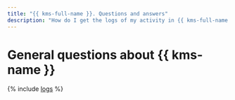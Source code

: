 ```yaml
---
title: "{{ kms-full-name }}. Questions and answers"
description: "How do I get the logs of my activity in {{ kms-full-name }}? Find the answer to this and other questions in this article."
---
```


# General questions about {{ kms-name }}

{% include [logs](../../_qa/logs.md) %}
